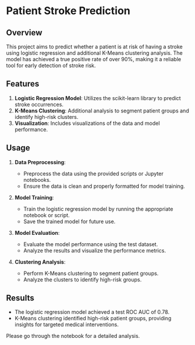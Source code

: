 # Patient Stroke Prediction

## Overview

This project aims to predict whether a patient is at risk of having a stroke using logistic regression and additional K-Means clustering analysis. The model has achieved a true positive rate of over 90%, making it a reliable tool for early detection of stroke risk.

## Features

1. **Logistic Regression Model**: Utilizes the scikit-learn library to predict stroke occurrences.
2. **K-Means Clustering**: Additional analysis to segment patient groups and identify high-risk clusters.
3. **Visualization**: Includes visualizations of the data and model performance.

## Usage

1. **Data Preprocessing**:
    - Preprocess the data using the provided scripts or Jupyter notebooks.
    - Ensure the data is clean and properly formatted for model training.

2. **Model Training**:
    - Train the logistic regression model by running the appropriate notebook or script.
    - Save the trained model for future use.

3. **Model Evaluation**:
    - Evaluate the model performance using the test dataset.
    - Analyze the results and visualize the performance metrics.

4. **Clustering Analysis**:
    - Perform K-Means clustering to segment patient groups.
    - Analyze the clusters to identify high-risk groups.


## Results

- The logistic regression model achieved a test ROC AUC of 0.78.
- K-Means clustering identified high-risk patient groups, providing insights for targeted medical interventions.

Please go through the notebook for a detailed analysis.
